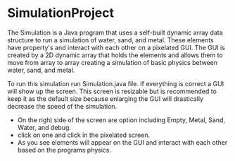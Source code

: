 # SimulationProject
The Simulation is a Java program that uses a self-built dynamic array data structure to run a simulation of water, sand, and metal. These elements have property's and interact with each other on a pixelated GUI. The GUI is created by a 2D dynamic array that holds the elements and allows them to move from array to array creating a simulation of basic physics between water, sand, and metal.    

To run this simulation run Simulation.java file. If everything is correct a GUI will show up the screen. 
This screen is resizable but is recommended to keep it as the default size because enlarging the GUI will drastically decrease the speed of the simulation.
 
 - On the right side of the screen are option including Empty, Metal, Sand, Water, and debug.
 - click on one and click in the pixelated screen.
 - As you see elements will appear on the GUI and interact with each other based on the programs physics.
